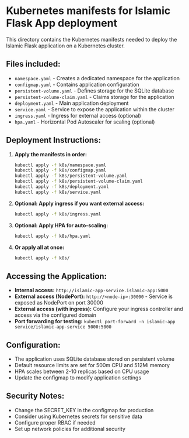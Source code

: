 # Kubernetes manifests for Islamic Flask App deployment

This directory contains the Kubernetes manifests needed to deploy the Islamic Flask application on a Kubernetes cluster.

## Files included:

- `namespace.yaml` - Creates a dedicated namespace for the application
- `configmap.yaml` - Contains application configuration
- `persistent-volume.yaml` - Defines storage for the SQLite database
- `persistent-volume-claim.yaml` - Claims storage for the application
- `deployment.yaml` - Main application deployment
- `service.yaml` - Service to expose the application within the cluster
- `ingress.yaml` - Ingress for external access (optional)
- `hpa.yaml` - Horizontal Pod Autoscaler for scaling (optional)

## Deployment Instructions:

1. **Apply the manifests in order:**
   ```bash
   kubectl apply -f k8s/namespace.yaml
   kubectl apply -f k8s/configmap.yaml
   kubectl apply -f k8s/persistent-volume.yaml
   kubectl apply -f k8s/persistent-volume-claim.yaml
   kubectl apply -f k8s/deployment.yaml
   kubectl apply -f k8s/service.yaml
   ```

2. **Optional: Apply ingress if you want external access:**
   ```bash
   kubectl apply -f k8s/ingress.yaml
   ```

3. **Optional: Apply HPA for auto-scaling:**
   ```bash
   kubectl apply -f k8s/hpa.yaml
   ```

4. **Or apply all at once:**
   ```bash
   kubectl apply -f k8s/
   ```

## Accessing the Application:

- **Internal access:** `http://islamic-app-service.islamic-app:5000`
- **External access (NodePort):** `http://<node-ip>:30000` - Service is exposed as NodePort on port 30000
- **External access (with ingress):** Configure your ingress controller and access via the configured domain
- **Port forwarding for testing:** `kubectl port-forward -n islamic-app service/islamic-app-service 5000:5000`

## Configuration:

- The application uses SQLite database stored on persistent volume
- Default resource limits are set for 500m CPU and 512Mi memory
- HPA scales between 2-10 replicas based on CPU usage
- Update the configmap to modify application settings

## Security Notes:

- Change the SECRET_KEY in the configmap for production
- Consider using Kubernetes secrets for sensitive data
- Configure proper RBAC if needed
- Set up network policies for additional security
